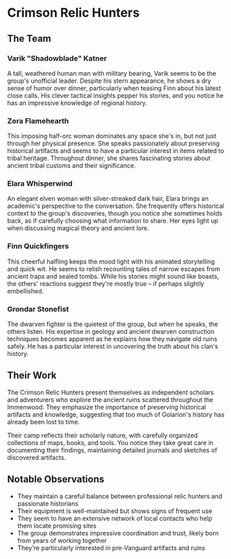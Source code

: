 # Crimson Relic Hunters

## The Team

### Varik "Shadowblade" Katner
A tall, weathered human man with military bearing, Varik seems to be the group's unofficial leader. Despite his stern appearance, he shows a dry sense of humor over dinner, particularly when teasing Finn about his latest close calls. His clever tactical insights pepper his stories, and you notice he has an impressive knowledge of regional history.

### Zora Flamehearth
This imposing half-orc woman dominates any space she's in, but not just through her physical presence. She speaks passionately about preserving historical artifacts and seems to have a particular interest in items related to tribal heritage. Throughout dinner, she shares fascinating stories about ancient tribal customs and their significance.

### Elara Whisperwind
An elegant elven woman with silver-streaked dark hair, Elara brings an academic's perspective to the conversation. She frequently offers historical context to the group's discoveries, though you notice she sometimes holds back, as if carefully choosing what information to share. Her eyes light up when discussing magical theory and ancient lore.

### Finn Quickfingers
This cheerful halfling keeps the mood light with his animated storytelling and quick wit. He seems to relish recounting tales of narrow escapes from ancient traps and sealed tombs. While his stories might sound like boasts, the others' reactions suggest they're mostly true – if perhaps slightly embellished.

### Grondar Stonefist
The dwarven fighter is the quietest of the group, but when he speaks, the others listen. His expertise in geology and ancient dwarven construction techniques becomes apparent as he explains how they navigate old ruins safely. He has a particular interest in uncovering the truth about his clan's history.

## Their Work

The Crimson Relic Hunters present themselves as independent scholars and adventurers who explore the ancient ruins scattered throughout the Immenwood. They emphasize the importance of preserving historical artifacts and knowledge, suggesting that too much of Golarion's history has already been lost to time.

Their camp reflects their scholarly nature, with carefully organized collections of maps, books, and tools. You notice they take great care in documenting their findings, maintaining detailed journals and sketches of discovered artifacts.

## Notable Observations

- They maintain a careful balance between professional relic hunters and passionate historians
- Their equipment is well-maintained but shows signs of frequent use
- They seem to have an extensive network of local contacts who help them locate promising sites
- The group demonstrates impressive coordination and trust, likely born from years of working together
- They're particularly interested in pre-Vanguard artifacts and ruins
